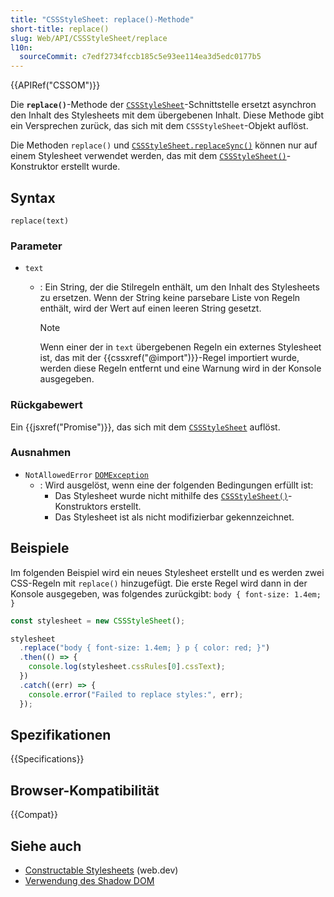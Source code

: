 ```yaml
---
title: "CSSStyleSheet: replace()-Methode"
short-title: replace()
slug: Web/API/CSSStyleSheet/replace
l10n:
  sourceCommit: c7edf2734fccb185c5e93ee114ea3d5edc0177b5
---
```


{{APIRef("CSSOM")}}

Die **`replace()`**-Methode der [`CSSStyleSheet`](/de/docs/Web/API/CSSStyleSheet)-Schnittstelle ersetzt asynchron den Inhalt des Stylesheets mit dem übergebenen Inhalt. Diese Methode gibt ein Versprechen zurück, das sich mit dem `CSSStyleSheet`-Objekt auflöst.

Die Methoden `replace()` und [`CSSStyleSheet.replaceSync()`](/de/docs/Web/API/CSSStyleSheet/replaceSync) können nur auf einem Stylesheet verwendet werden, das mit dem [`CSSStyleSheet()`](/de/docs/Web/API/CSSStyleSheet/CSSStyleSheet)-Konstruktor erstellt wurde.

## Syntax

```js-nolint
replace(text)
```

### Parameter

- `text`

  - : Ein String, der die Stilregeln enthält, um den Inhalt des Stylesheets zu ersetzen. Wenn der String keine parsebare Liste von Regeln enthält, wird der Wert auf einen leeren String gesetzt.

    > [!NOTE]
    > Wenn einer der in `text` übergebenen Regeln ein externes Stylesheet ist, das mit der {{cssxref("@import")}}-Regel importiert wurde, werden diese Regeln entfernt und eine Warnung wird in der Konsole ausgegeben.

### Rückgabewert

Ein {{jsxref("Promise")}}, das sich mit dem [`CSSStyleSheet`](/de/docs/Web/API/CSSStyleSheet) auflöst.

### Ausnahmen

- `NotAllowedError` [`DOMException`](/de/docs/Web/API/DOMException)
  - : Wird ausgelöst, wenn eine der folgenden Bedingungen erfüllt ist:
    - Das Stylesheet wurde nicht mithilfe des [`CSSStyleSheet()`](/de/docs/Web/API/CSSStyleSheet/CSSStyleSheet)-Konstruktors erstellt.
    - Das Stylesheet ist als nicht modifizierbar gekennzeichnet.

## Beispiele

Im folgenden Beispiel wird ein neues Stylesheet erstellt und es werden zwei CSS-Regeln mit `replace()` hinzugefügt. Die erste Regel wird dann in der Konsole ausgegeben, was folgendes zurückgibt: `body { font-size: 1.4em; }`

```js
const stylesheet = new CSSStyleSheet();

stylesheet
  .replace("body { font-size: 1.4em; } p { color: red; }")
  .then(() => {
    console.log(stylesheet.cssRules[0].cssText);
  })
  .catch((err) => {
    console.error("Failed to replace styles:", err);
  });
```

## Spezifikationen

{{Specifications}}

## Browser-Kompatibilität

{{Compat}}

## Siehe auch

- [Constructable Stylesheets](https://web.dev/articles/constructable-stylesheets) (web.dev)
- [Verwendung des Shadow DOM](/de/docs/Web/API/Web_components/Using_shadow_DOM)
